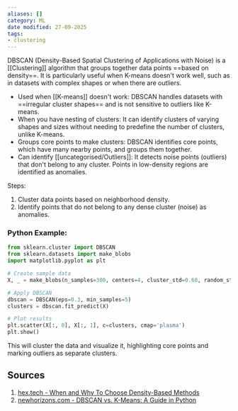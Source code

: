 ```yaml
---
aliases: []
category: ML
date modified: 27-09-2025
tags:
- clustering
---
```

DBSCAN (Density-Based Spatial Clustering of Applications with Noise) is a [[Clustering]] algorithm that groups together data points ==based on density==. It is particularly useful when K-means doesn't work well, such as in datasets with complex shapes or when there are outliers.

- Used when [[K-means]] doesn't work: DBSCAN handles datasets with ==irregular cluster shapes== and is not sensitive to outliers like K-means.
- When you have nesting of clusters: It can identify clusters of varying shapes and sizes without needing to predefine the number of clusters, unlike K-means.
- Groups core points to make clusters: DBSCAN identifies core points, which have many nearby points, and groups them together.
- Can identify [[uncategorised/Outliers]]: It detects noise points (outliers) that don't belong to any cluster. Points in low-density regions are identified as anomalies.

Steps:
  1. Cluster data points based on neighborhood density.
  2. Identify points that do not belong to any dense cluster (noise) as anomalies.

### Python Example:

```python
from sklearn.cluster import DBSCAN
from sklearn.datasets import make_blobs
import matplotlib.pyplot as plt

# Create sample data
X, _ = make_blobs(n_samples=300, centers=4, cluster_std=0.60, random_state=0)

# Apply DBSCAN
dbscan = DBSCAN(eps=0.3, min_samples=5)
clusters = dbscan.fit_predict(X)

# Plot results
plt.scatter(X[:, 0], X[:, 1], c=clusters, cmap='plasma')
plt.show()
```

This will cluster the data and visualize it, highlighting core points and marking outliers as separate clusters.
## Sources
1. [hex.tech - When and Why To Choose Density-Based Methods](https://hex.tech/blog/comparing-density-based-methods/#:~:text=DBSCAN%20is%20a%20density%2Dbased)
2. [newhorizons.com - DBSCAN vs. K-Means: A Guide in Python](https://www.newhorizons.com/resources/blog/dbscan-vs-kmeans-a-guide-in-python)

